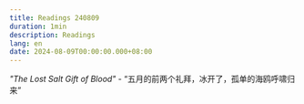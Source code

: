 ```yaml
---
title: Readings 240809
duration: 1min
description: Readings
lang: en
date: 2024-08-09T00:00:00.000+08:00
---
```


_"The Lost Salt Gift of Blood"_ - “五月的前两个礼拜，冰开了，孤单的海鸥呼啸归来”
